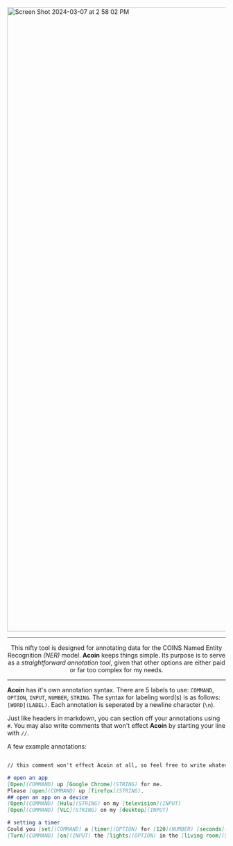 <img width="1437" alt="Screen Shot 2024-03-07 at 2 58 02 PM" src="https://github.com/ZackeryRSmith/acoin/assets/72983221/07610b44-861c-46f6-bb2e-bc37a63bc451">

---

<p align="center">
This nifty tool is designed for annotating data for the COINS Named Entity Recognition <i>(NER)</i> model. <b>Acoin</b> keeps things simple. Its purpose is to serve as a <i>straightforward annotation tool</i>, given that other options are either paid or far too complex for my needs.
</p>

---

**Acoin** has it's own annotation syntax. There are 5 labels to use: `COMMAND`, `OPTION`, `INPUT`, `NUMBER`, `STRING`. The syntax for labeling word(s) is as follows: `[WORD](LABEL)`. Each annotation is seperated by a newline character (`\n`).

Just like headers in markdown, you can section off your annotations using `#`. You may also write comments that won't effect **Acoin** by starting your line with `//`.


A few example annotations:
```md

// this comment won't effect Acoin at all, so feel free to write whatever!

# open an app
[Open](COMMAND) up [Google Chrome](STRING) for me.
Please [open](COMMAND) up [firefox](STRING).
## open an app on a device
[Open](COMMAND) [Hulu](STRING) on my [television](INPUT)
[Open](COMMAND) [VLC](STRING) on my [desktop](INPUT)

# setting a timer
Could you [set](COMMAND) a [timer](OPTION) for [120](NUMBER) [seconds](INPUT)?
[Turn](COMMAND) [on](INPUT) the [lights](OPTION) in the [living room](STRING)
```
